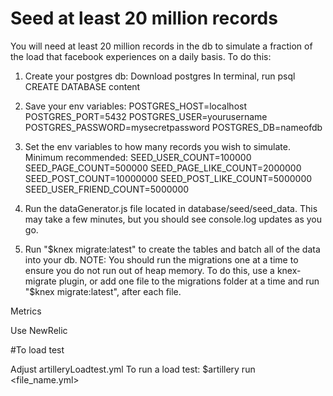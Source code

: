 

# Seed at least 20 million records
You will need at least 20 million records in the db to simulate a fraction of the load that facebook experiences on a daily basis. To do this:

1. Create your postgres db:
Download postgres
In terminal, run psql
CREATE DATABASE content

3. Save your env variables:
POSTGRES_HOST=localhost
POSTGRES_PORT=5432
POSTGRES_USER=yourusername
POSTGRES_PASSWORD=mysecretpassword
POSTGRES_DB=nameofdb

4. Set the env variables to how many records you wish to simulate. Minimum recommended:
SEED_USER_COUNT=100000
SEED_PAGE_COUNT=500000
SEED_PAGE_LIKE_COUNT=2000000
SEED_POST_COUNT=10000000
SEED_POST_LIKE_COUNT=5000000
SEED_USER_FRIEND_COUNT=5000000

5. Run the dataGenerator.js file located in database/seed/seed_data. This may take a few minutes, but you should see console.log updates as you go.

6. Run "$knex migrate:latest" to create the tables and batch all of the data into your db. NOTE: You should run the migrations one at a time to ensure you do not run out of heap memory. To do this, use a knex-migrate plugin, or add one file to the migrations folder at a time and run "$knex migrate:latest", after each file.





Metrics

Use NewRelic


#To load test

Adjust artilleryLoadtest.yml
To run a load test: $artillery run <file_name.yml>
